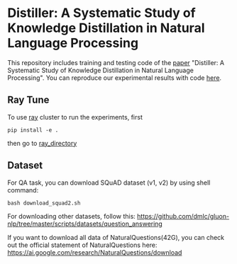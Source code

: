 # Distiller: A Systematic Study of Knowledge Distillation in Natural Language Processing

This repository includes training and testing code of the [paper](https://arxiv.org/pdf/2109.11105.pdf) "Distiller: A Systematic Study of Knowledge Distillation in Natural Language Processing". You can reproduce our experimental results with code [here](experiments/). 

## Ray Tune

To use [ray](https://docs.ray.io/en/master/index.html) cluster to run the experiments, first

```shell
pip install -e .
```

then go to [ray_directory](ray_directory) 

## Dataset

For QA task, you can download SQuAD dataset (v1, v2) by using shell command:

``` shell
bash download_squad2.sh
```

For downloading other datasets, follow this: https://github.com/dmlc/gluon-nlp/tree/master/scripts/datasets/question_answering

If you want to download all data of NaturalQuestions(42G), you can check out the official statement of NaturalQuestions here: https://ai.google.com/research/NaturalQuestions/download


